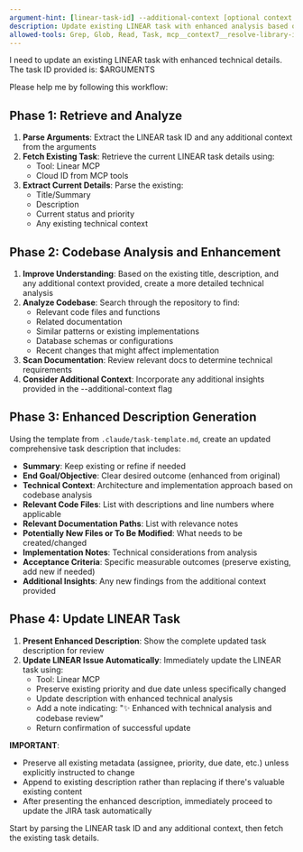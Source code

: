 ```yaml
---
argument-hint: [linear-task-id] --additional-context [optional context for AI to consider]
description: Update existing LINEAR task with enhanced analysis based on codebase review
allowed-tools: Grep, Glob, Read, Task, mcp__context7__resolve-library-id, mcp__context7__get-library-docs, mcp__atlassian__*
---
```


I need to update an existing LINEAR task with enhanced technical details. The task ID provided is: $ARGUMENTS

Please help me by following this workflow:

## Phase 1: Retrieve and Analyze

1. **Parse Arguments**: Extract the LINEAR task ID and any additional context from the arguments
2. **Fetch Existing Task**: Retrieve the current LINEAR task details using:
   - Tool: Linear MCP
   - Cloud ID from MCP tools
3. **Extract Current Details**: Parse the existing:
   - Title/Summary
   - Description
   - Current status and priority
   - Any existing technical context

## Phase 2: Codebase Analysis and Enhancement

1. **Improve Understanding**: Based on the existing title, description, and any additional context provided, create a more detailed technical analysis
2. **Analyze Codebase**: Search through the repository to find:
   - Relevant code files and functions
   - Related documentation
   - Similar patterns or existing implementations
   - Database schemas or configurations
   - Recent changes that might affect implementation
3. **Scan Documentation**: Review relevant docs to determine technical requirements
4. **Consider Additional Context**: Incorporate any additional insights provided in the --additional-context flag

## Phase 3: Enhanced Description Generation

Using the template from `.claude/task-template.md`, create an updated comprehensive task description that includes:

- **Summary**: Keep existing or refine if needed
- **End Goal/Objective**: Clear desired outcome (enhanced from original)
- **Technical Context**: Architecture and implementation approach based on codebase analysis
- **Relevant Code Files**: List with descriptions and line numbers where applicable
- **Relevant Documentation Paths**: List with relevance notes
- **Potentially New Files or To Be Modified**: What needs to be created/changed
- **Implementation Notes**: Technical considerations from analysis
- **Acceptance Criteria**: Specific measurable outcomes (preserve existing, add new if needed)
- **Additional Insights**: Any new findings from the additional context provided

## Phase 4: Update LINEAR Task

1. **Present Enhanced Description**: Show the complete updated task description for review
2. **Update LINEAR Issue Automatically**: Immediately update the LINEAR task using:
   - Tool: Linear MCP
   - Preserve existing priority and due date unless specifically changed
   - Update description with enhanced technical analysis
   - Add a note indicating: "✨ Enhanced with technical analysis and codebase review"
   - Return confirmation of successful update

**IMPORTANT**:

- Preserve all existing metadata (assignee, priority, due date, etc.) unless explicitly instructed to change
- Append to existing description rather than replacing if there's valuable existing content
- After presenting the enhanced description, immediately proceed to update the JIRA task automatically

Start by parsing the LINEAR task ID and any additional context, then fetch the existing task details.
